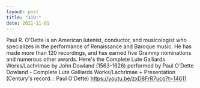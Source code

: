 ```yaml
---
layout: post
title: "319:"
date: 2021-11-01
---
```


Paul R. O'Dette is an American lutenist, conductor, and musicologist who specializes in the performance of Renaissance and Baroque music. He has made more than 120 recordings, and has earned five Grammy nominations and numerous other awards. Here's the Complete Lute Galliards Works/Lachrimae by John Dowland (1563-1626) performed by Paul O'Dette
 Dowland - Complete Lute Galliards Works/Lachrimae + Presentation (Century's record. : Paul O'Dette)
https://youtu.be/zxD8FrR7uco?t=14611
